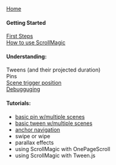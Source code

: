 [Home](https://github.com/janpaepke/ScrollMagic/wiki)

#### Getting Started
[First Steps](./Getting-Started-:-First-Steps)  
[How to use ScrollMagic](./Getting-Started-:-How-to-use-ScrollMagic)  

#### Understanding:
Tweens (and their projected duration)  
Pins  
[Scene trigger position](./Understanding-:-The-scene-trigger-position)  
[Debugguging](./Understanding-:-Debugging)  

#### Tutorials:
- [basic pin w/multiple scenes](./Tutorial-:-Basic-Pin)
- [basic tween w/multiple scenes](./Tutorial-:-Basic-Tween)
- [anchor navigation](./Tutorial-:-Anchor-Navigation)
- swipe or wipe
- parallax effects
- using ScrollMagic with OnePageScroll
- using ScrollMagic with Tween.js